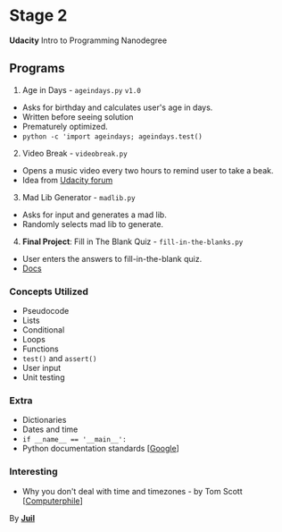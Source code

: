# Stage 2
**Udacity** Intro to Programming Nanodegree

## Programs
1. Age in Days - ```ageindays.py``` ```v1.0```
  - Asks for birthday and calculates user's age in days.
  - Written before seeing solution
  - Prematurely optimized.
  - ```python -c 'import ageindays; ageindays.test()```
2. Video Break - ```videobreak.py```
  - Opens a music video every two hours to remind user to take a beak.
  - Idea from [Udacity forum](https://discussions.udacity.com/t/take-a-break-mini-project/123310)
3. Mad Lib Generator - ```madlib.py```
  - Asks for input and generates a mad lib.
  - Randomly selects mad lib to generate.
4. **Final Project**: Fill in The Blank Quiz - `fill-in-the-blanks.py`
  - User enters the answers to fill-in-the-blank quiz.
  - [Docs](docs/fillintheblanks.md)

### Concepts Utilized
- Pseudocode
- Lists
- Conditional
- Loops
- Functions
- ```test()``` and ```assert()```
- User input
- Unit testing

### Extra
- Dictionaries
- Dates and time
- ```if __name__ == '__main__':```
- Python documentation standards [[Google](http://sphinxcontrib-napoleon.readthedocs.org/en/latest/example_google.html)]

### Interesting
- Why you don't deal with time and timezones - by Tom Scott [[Computerphile](https://www.youtube.com/watch?v=-5wpm-gesOY&list=TLBBCouWmde2kE6qFG90Fsn3GusE_aTr8k)]

By [**Juil**](http://juil.me)
